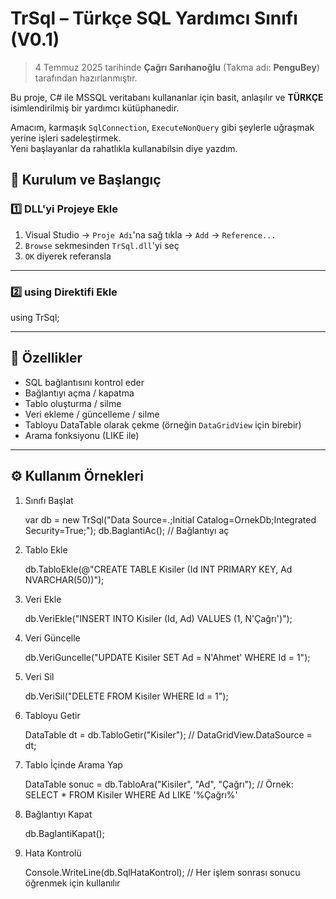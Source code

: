 # TrSql – Türkçe SQL Yardımcı Sınıfı (V0.1)

> 4 Temmuz 2025 tarihinde **Çağrı Sarıhanoğlu** (Takma adı: **PenguBey**) tarafından hazırlanmıştır.

Bu proje, C# ile MSSQL veritabanı kullananlar için basit, anlaşılır ve **TÜRKÇE** isimlendirilmiş bir yardımcı kütüphanedir.

Amacım, karmaşık `SqlConnection`, `ExecuteNonQuery` gibi şeylerle uğraşmak yerine işleri sadeleştirmek.  
Yeni başlayanlar da rahatlıkla kullanabilsin diye yazdım.

## 🚀 Kurulum ve Başlangıç

### 1️⃣ DLL'yi Projeye Ekle

1. Visual Studio → `Proje Adı`'na sağ tıkla → `Add` → `Reference...`  
2. `Browse` sekmesinden `TrSql.dll`'yi seç  
3. `OK` diyerek referansla

---

### 2️⃣ using Direktifi Ekle

using TrSql;

---

## 🔧 Özellikler

- SQL bağlantısını kontrol eder
- Bağlantıyı açma / kapatma
- Tablo oluşturma / silme
- Veri ekleme / güncelleme / silme
- Tabloyu DataTable olarak çekme (örneğin `DataGridView` için birebir)
- Arama fonksiyonu (LIKE ile)

---

## ⚙️ Kullanım Örnekleri

1. Sınıfı Başlat

    var db = new TrSql("Data Source=.;Initial Catalog=OrnekDb;Integrated Security=True;");
    db.BaglantiAc(); // Bağlantıyı aç

2. Tablo Ekle

    db.TabloEkle(@"CREATE TABLE Kisiler (Id INT PRIMARY KEY, Ad NVARCHAR(50))");

3. Veri Ekle

    db.VeriEkle("INSERT INTO Kisiler (Id, Ad) VALUES (1, N'Çağrı')");

4. Veri Güncelle

    db.VeriGuncelle("UPDATE Kisiler SET Ad = N'Ahmet' WHERE Id = 1");

5. Veri Sil

    db.VeriSil("DELETE FROM Kisiler WHERE Id = 1");

6. Tabloyu Getir

    DataTable dt = db.TabloGetir("Kisiler");
    // DataGridView.DataSource = dt;

7. Tablo İçinde Arama Yap

    DataTable sonuc = db.TabloAra("Kisiler", "Ad", "Çağrı");
    // Örnek: SELECT * FROM Kisiler WHERE Ad LIKE '%Çağrı%'

8. Bağlantıyı Kapat

    db.BaglantiKapat();

9. Hata Kontrolü

    Console.WriteLine(db.SqlHataKontrol);
    // Her işlem sonrası sonucu öğrenmek için kullanılır
